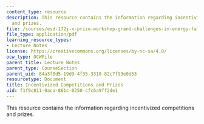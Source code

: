 ```yaml
---
content_type: resource
description: This resource contains the information regarding incentivized competitions
  and prizes.
file: /courses/esd-172j-x-prize-workshop-grand-challenges-in-energy-fall-2009/f1f9c8119aca861c0250cfc6a9ff2de1_MITESD_172JF09_Lec11.pdf
file_type: application/pdf
learning_resource_types:
- Lecture Notes
license: https://creativecommons.org/licenses/by-nc-sa/4.0/
ocw_type: OCWFile
parent_title: Lecture Notes
parent_type: CourseSection
parent_uid: 84a3f8d5-19d9-4f35-3310-82c7f93e0d53
resourcetype: Document
title: Incentivized Competitions and Prizes
uid: f1f9c811-9aca-861c-0250-cfc6a9ff2de1
---
```

This resource contains the information regarding incentivized competitions and prizes.